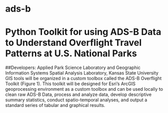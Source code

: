 # ads-b
# Python Toolkit for using ADS-B Data to Understand Overflight Travel Patterns at U.S. National Parks

##Developers:  Applied Park Science Laboratory and Geographic Information Systems Spatial Analysis Laboratory, Kansas State University
GIS tools will be organized in a custom toolbox called the ADS-B Overflight Toolkit (Figure 1).  This toolkit will be designed for Esri’s ArcGIS geoprocessing environment as a custom toolbox and can be used locally to clean raw ADS-B Data, process and analyze data, develop descriptive summary statistics, conduct spatio-temporal analyses, and output a standard series of tabular and graphical results. 
